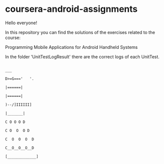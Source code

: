 coursera-android-assignments
============================

Hello everyone! 

In this repository you can find the solutions of the exercises related to the course: 

Programming Mobile Applications for Android Handheld Systems 

In the folder 'UnitTestLogResult' there are the correct logs of each UnitTest.
                                                                                      
                                                                                                  
                                                                                                    ___              
                                                                                            D>=G==='   '.            
                                                                                                  |======|           
                                                                                                  |======|           
                                                                                              )--/]IIIIII]           
                                                                                                 |_______|           
                                                                                                 C O O O D           
                                                                                                C O  O  O D          
                                                                                               C  O  O  O  D         
                                                                                               C__O__O__O__D         
                                                                                              [_____________]   


